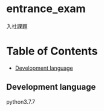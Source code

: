 # entrance_exam

入社課題

# Table of Contents
* [Development language](#Development-language)

## Development language

python3.7.7